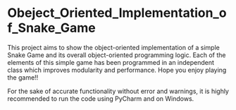 # Obeject_Oriented_Implementation_of_Snake_Game
This project aims to show the object-oriented implementation of a simple Snake Game and its overall object-oriented programming logic.
Each of the elements of this simple game has been programmed in an independent class which improves modularity and performance.
Hope you enjoy playing the game!!

For the sake of accurate functionality without error and warnings, it is highly recommended to run the code using PyCharm and on Windows.
